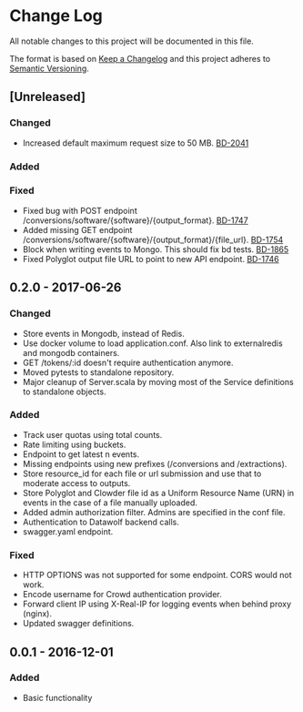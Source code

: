 # Change Log
All notable changes to this project will be documented in this file.

The format is based on [Keep a Changelog](http://keepachangelog.com/)
and this project adheres to [Semantic Versioning](http://semver.org/).

## [Unreleased]

### Changed
 - Increased default maximum request size to 50 MB.
   [BD-2041](https://opensource.ncsa.illinois.edu/jira/browse/BD-2041)

### Added

### Fixed
- Fixed bug with POST endpoint /conversions/software/{software}/{output_format}. 
  [BD-1747](https://opensource.ncsa.illinois.edu/jira/browse/BD-1747)
- Added missing GET endpoint /conversions/software/{software}/{output_format}/{file_url}. 
  [BD-1754](https://opensource.ncsa.illinois.edu/jira/browse/BD-1754)
- Block when writing events to Mongo. This should fix bd tests.
  [BD-1865](https://opensource.ncsa.illinois.edu/jira/browse/BD-1865)
- Fixed Polyglot output file URL to point to new API endpoint.
  [BD-1746](https://opensource.ncsa.illinois.edu/jira/browse/BD-1746)

## 0.2.0 - 2017-06-26
### Changed
- Store events in Mongodb, instead of Redis.
- Use docker volume to load application.conf. Also link to externalredis and mongodb containers.
- GET /tokens/:id doesn't require authentication anymore.
- Moved pytests to standalone repository.
- Major cleanup of Server.scala by moving most of the Service definitions to standalone objects.

### Added
- Track user quotas using total counts.
- Rate limiting using buckets.
- Endpoint to get latest n events.
- Missing endpoints using new prefixes (/conversions and /extractions).
- Store resource_id for each file or url submission and use that to moderate access to outputs.
- Store Polyglot and Clowder file id as a Uniform Resource Name (URN) in events in the case of a file manually uploaded.
- Added admin authorization filter. Admins are specified in the conf file.
- Authentication to Datawolf backend calls.
- swagger.yaml endpoint.

### Fixed
- HTTP OPTIONS was not supported for some endpoint. CORS would not work.
- Encode username for Crowd authentication provider.
- Forward client IP using X-Real-IP for logging events when behind proxy (nginx).
- Updated swagger definitions.

## 0.0.1 - 2016-12-01
### Added
- Basic functionality
